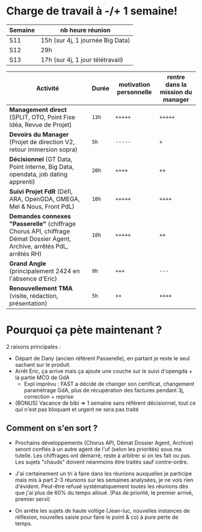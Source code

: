 # Charge de travail à -/+ 1 semaine!
|Semaine| nb heure réunion |
|--|--|
| S11 | 15h (sur 4j, 1 journée Big Data) |
| S12 | 29h  |
| S13 | 17h (sur 4j, 1 jour télétravail) |

| Activité       |Durée                          |motivation personnelle       |rentre dans la mission du manager       |
|----------------|-------------------------------|-----------------------------|-----------------------------|
| **Management direct** (SPLIT, OTO, Point Fixe Idéa, Revue de Projet)|`13h`            |`+++++`             |`+++++` 
| **Devoirs du Manager** (Projet de direction V2, retour immersion sopra)|`5h`            |`-----`             |`+` 
|**Décisionnel** (GT Data, Point interne, Big Data, opendata, job dating apprenti)          |`20h`            |`++++`              | `++`  
|**Suivi Projet FdR** (Défi, ARA, OpenGDA, OMEGA, Mel & Nous, Front PdL)          |`10h`|`+++++`|`++++`
|**Demandes connexes "Passerelle"** (chiffrage Chorus API, chiffrage Démat Dossier Agent, Archive, arrêtés PdL, arrêtés RH)          |`10h`|`+++++`|`++`
|**Grand Angle** (principalement 2424 en l'absence d'Eric)          |`9h`|`+++`|`---`
|**Renouvellement TMA** (visite, rédaction, présentation)          |`5h`|`++`|`++++`

# Pourquoi ça pète maintenant ?
2 raisons principales :

 - Départ de Dany (ancien référent Passerelle), en partant je reste le seul sachant sur le produit.
 - Arrêt Eric, ça arrive mais ça ajoute une couche sur le suivi d'opengda + la partie MCO de GdA
	 - Expl imprévu : FAST a décidé de changer son certificat, changement paramètrage GdA, plus de récupération des factures pendant 3j, correction + reprise
 - (BONUS) Vacance de bibi => 1 semaine sans référent décisionnel, tout ce qui n'est pas bloquant et urgent ne sera pas traité


## Comment on s'en sort ?

 - Prochains développements (Chorus API, Démat Dossier Agent, Archive)
   seront confiés à un autre agent de l'uf (selon les priorités) sous ma
   tutelle. Les chiffrages ont démarré, reste à arbitrer si on les fait
   ou pas. Les sujets "chauds" doivent néanmoins être traités sauf
   contre-ordre. 
   
 - J'ai certainement un tri à faire dans les réunions
   auxquelles je participe mais mis à part 2-3 réunions sur les semaines
   analysées, je ne vois rien d'évident. Peut-être refusé
   systématiquement toutes les réunions dès que j'ai plus de 60% du
   temps alloué. (Pas de priorité, le premier arrivé, premier servi) 
   
 - On arrête les sujets de haute voltige (Jean-luc, nouvelles instances de réflexion, nouvelles saisie pour faire le point & co) à pure perte de temps.

<!--stackedit_data:
eyJoaXN0b3J5IjpbMTgyNzYwNzUzOSwtNDkxMDM2NjY2XX0=
-->